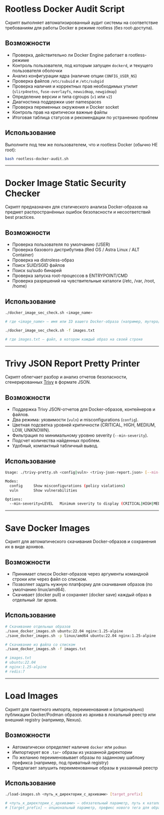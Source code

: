 # Rootless Docker Audit Script
Скрипт выполняет автоматизированный аудит системы на соответствие требованиям для работы Docker в режиме rootless (без root-доступа).

## Возможности
- Проверка, действительно ли Docker Engine работает в rootless-режиме
- Контроль пользователя, под которым запущен `dockerd`, и текущего пользователя оболочки
- Анализ конфигурации ядра (наличие опции `CONFIG_USER_NS`)
- Проверка файлов `/etc/subuid` и `/etc/subgid`
- Проверка наличия и корректных прав необходимых утилит (`slirp4netns`, `fuse-overlayfs`, `newuidmap`, `newgidmap`)
- Определение версии и типа cgroups (`v1` или `v2`)
- Диагностика поддержки user namespaces
- Проверка переменных окружения и Docker socket
- Контроль прав на критически важные файлы
- Итоговая таблица статусов и рекомендации по устранению проблем

## Использование
Выполните под тем же пользователем, что и rootless Docker (обычно НЕ root):

```bash
bash rootless-docker-audit.sh
```

---
# Docker Image Static Security Checker
Скрипт предназначен для статического анализа Docker-образов на предмет распространённых ошибок безопасности и несоответствий best practices. 

## Возможности
- Проверка пользователя по умолчанию (USER)
- Проверка базового дистрибутива (Red OS / Astra Linux / ALT Container)
- Проверка на distroless-образ
- Поиск SUID/SGID файлов
- Поиск su/sudo бинарей
- Проверка запуска root-процессов в ENTRYPOINT/CMD
- Проверка разрешений на чувствительные каталоги (/etc, /var, /root, /home)

## Использование
```bash
./docker_image_sec_check.sh <image_name>

# где <image_name> — имя или ID вашего Docker-образа (например, myrepo/myimage:latest)
```
```bash
./docker_image_sec_check.sh -f images.txt

# где images.txt — файл, в котором каждый образ на своей строке
```

---
# Trivy JSON Report Pretty Printer
Скрипт облегчает разбор и анализ отчетов безопасности, сгенерированных [Trivy](https://github.com/aquasecurity/trivy) в формате JSON.  

## Возможности
- Поддержка Trivy JSON-отчетов для Docker-образов, контейнеров и файлов.
- Два режима: уязвимости (`vuln`) и misconfigurations (`config`).
- Цветная подсветка уровней критичности (CRITICAL, HIGH, MEDIUM, LOW, UNKNOWN).
- Фильтрация по минимальному уровню severity (`--min-severity`).
- Подсчет количества найденных проблем.
- Удобный, компактный табличный вывод.

## Использование
```bash
Usage: ./trivy-pretty.sh <config|vuln> <trivy-json-report.json> [--min-severity=LEVEL]

Modes:
  config     Show misconfigurations (policy violations)
  vuln       Show vulnerabilities

Options:
  --min-severity=LEVEL   Minimum severity to display (CRITICAL|HIGH|MEDIUM|LOW|UNKNOWN)
```

---
# Save Docker Images
Скрипт для автоматического скачивания Docker-образов и сохранения их в виде архивов.

## Возможности
- Принимает список Docker-образов через аргументы командной строки или через файл со списком.
- Позволяет задать нужную платформу для скачивания образов (по умолчанию linux/amd64).
- Скачивает (docker pull) и сохраняет (docker save) каждый образ в отдельный .tar архив.

## Использование
```bash
# Скачивание отдельных образов
./save_docker_images.sh ubuntu:22.04 nginx:1.25-alpine
./save_docker_images.sh -p linux/amd64 ubuntu:22.04 nginx:1.25-alpine
```

```bash
# Скачивание из файла со списком
./save_docker_images.sh -f images.txt

# images.txt
# ubuntu:22.04
# nginx:1.25-alpine
# redis:7
```

---
# Load Images
Скрипт для пакетного импорта, переименования и (опционально) публикации Docker/Podman образов из архива в локальный реестр или внешний registry (например, Nexus).

## Возможности
- Автоматически определяет наличие `docker` или `podman`
- Импортирует все `.tar`- образы из указанной директории
- По желанию переименовывает образы по заданному шаблону префикса (например, под приватный registry)
- Предлагает запушить переименованные образы в указанный реестр

## Использование
```bash
./load-images.sh <путь_к_директории_с_архивами> [target_prefix]

# <путь_к_директории_с_архивами> — обязательный параметр, путь к каталогу, где лежат .tar файлы с Docker/Podman образами
# [target_prefix] — опциональный параметр, префикс нового тега для образов (например: nexus.example.com/repo/project)
```